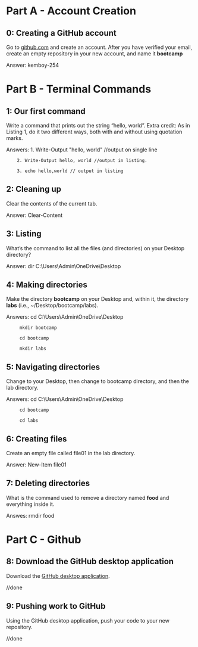 # Part A - Account Creation


## 0: Creating a GitHub account

Go to [github.com](https://github.com/) and create an account. After you have verified your email, create an empty repository in your new account, and name it **bootcamp**  

Answer: kemboy-254

# Part B - Terminal Commands
  

## 1: Our first command

Write a command that prints out the string “hello, world”. Extra credit: As in Listing 1, do it two different ways, both with and without using quotation marks.  

Answers: 1. Write-Output "hello, world" //output on single line  

		2. Write-Output hello, world //output in listing.  

		3. echo hello,world // output in listing  

## 2: Cleaning up

Clear the contents of the current tab.

Answer: Clear-Content  


## 3: Listing

What’s the command to list all the files (and directories) on your Desktop directory?  

Answer: dir C:\Users\Admin\OneDrive\Desktop

## 4: Making directories

Make the directory **bootcamp** on your Desktop and, within it, the directory **labs** (i.e., ~/Desktop/bootcamp/labs).  

Answers: cd  C:\Users\Admin\OneDrive\Desktop

		 mkdir bootcamp  

		 cd bootcamp  

		 mkdir labs  

## 5: Navigating directories

Change to your Desktop, then change to bootcamp directory, and then the lab directory.  

Answers: cd  C:\Users\Admin\OneDrive\Desktop  

		 cd bootcamp  
		 
		 cd labs  


## 6: Creating files

Create an empty file called file01 in the lab directory. 

Answer: New-Item file01  


## 7: Deleting directories

What is the command used to remove a directory named **food** and everything inside it. 

Answes: rmdir food  


# Part C - Github 

## 8: Download the GitHub desktop application

Download the [GitHub desktop application](https://desktop.github.com/).

//done  

## 9: Pushing work to GitHub

Using the GitHub desktop application, push your code to your new repository.

//done
